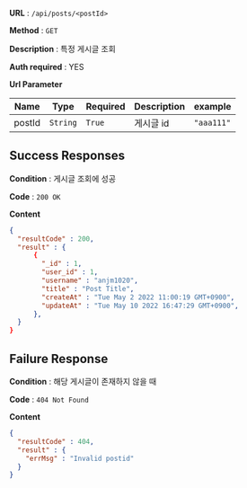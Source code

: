 **URL** : `/api/posts/<postId>`

**Method** : `GET`

**Description** : 특정 게시글 조회

**Auth required** : YES

**Url Parameter**

|Name|Type|Required|Description|example|
|----|----|--------|--------|-------|
|postId|`String`|`True`|게시글 id|`"aaa111"`|

## Success Responses

**Condition** : 게시글 조회에 성공

**Code** : `200 OK`

**Content**

```json
{
  "resultCode" : 200,
  "result" : {
      {
        "_id" : 1,
        "user_id" : 1,
        "username" : "anjm1020",
        "title" : "Post Title",
        "createAt" : "Tue May 2 2022 11:00:19 GMT+0900",
        "updateAt" : "Tue May 10 2022 16:47:29 GMT+0900",
      },
  }
}
```

## Failure Response

**Condition** : 해당 게시글이 존재하지 않을 때

**Code** : `404 Not Found`

**Content**
```json
{
  "resultCode" : 404,
  "result" : { 
    "errMsg" : "Invalid postid"
  }
}
```
